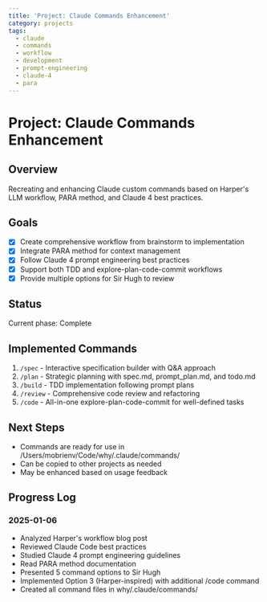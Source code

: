 ```yaml
---
title: 'Project: Claude Commands Enhancement'
category: projects
tags:
  - claude
  - commands
  - workflow
  - development
  - prompt-engineering
  - claude-4
  - para
---
```


# Project: Claude Commands Enhancement

## Overview

Recreating and enhancing Claude custom commands based on Harper's LLM workflow, PARA method, and Claude 4 best practices.

## Goals

- [x] Create comprehensive workflow from brainstorm to implementation
- [x] Integrate PARA method for context management
- [x] Follow Claude 4 prompt engineering best practices
- [x] Support both TDD and explore-plan-code-commit workflows
- [x] Provide multiple options for Sir Hugh to review

## Status

Current phase: Complete

## Implemented Commands

1. `/spec` - Interactive specification builder with Q&A approach
2. `/plan` - Strategic planning with spec.md, prompt_plan.md, and todo.md
3. `/build` - TDD implementation following prompt plans
4. `/review` - Comprehensive code review and refactoring
5. `/code` - All-in-one explore-plan-code-commit for well-defined tasks

## Next Steps

- Commands are ready for use in /Users/mobrienv/Code/why/.claude/commands/
- Can be copied to other projects as needed
- May be enhanced based on usage feedback

## Progress Log

### 2025-01-06

- Analyzed Harper's workflow blog post
- Reviewed Claude Code best practices
- Studied Claude 4 prompt engineering guidelines
- Read PARA method documentation
- Presented 5 command options to Sir Hugh
- Implemented Option 3 (Harper-inspired) with additional /code command
- Created all command files in why/.claude/commands/
